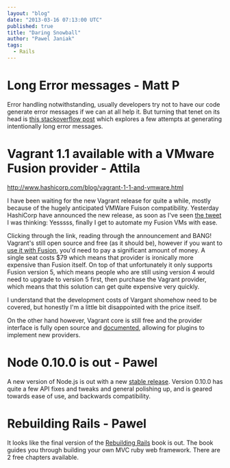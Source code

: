 ```yaml
---
layout: "blog"
date: "2013-03-16 07:13:00 UTC"
published: true
title: "Daring Snowball"
author: "Pawel Janiak"
tags:
  - Rails
---
```


Long Error messages - Matt P
==
Error handling notwithstanding, usually developers try not to have our code generate error messages if we can at all help it. But turning that tenet on its head is [this stackoverflow post](http://codegolf.stackexchange.com/questions/1956/generate-the-longest-error-message-in-c) which explores a few attempts at generating intentionally long error messages.

Vagrant 1.1 available with a VMware Fusion provider - Attila
==
http://www.hashicorp.com/blog/vagrant-1-1-and-vmware.html

I have been waiting for the new Vagrant release for quite a while, mostly because of the hugely anticipated VMWare Fuison compatibility.
Yesterday HashiCorp have announced the new release, as soon as I've seen [the tweet](https://twitter.com/hashicorp/status/312235310564114434) I was thinking: Yesssss, finally I get to automate my Fusion VMs with ease.

Clicking through the link, reading through the announcement and BANG! Vagrant's still open source and free (as it should be), however if you want to [use it with Fusion](http://www.vagrantup.com/vmware), you'd need to pay a significant amount of money. A single seat costs $79 which means that provider is ironically more expensive than Fusion itself.
On top of that unfortunately it only supports Fusion version 5, which means people who are still using version 4 would need to upgrade to version 5 first, then purchase the Vagrant provider, which means that this solution can get quite expensive very quickly.

I understand that the development costs of Vargant shomehow need to be covered, but honestly I'm a little bit disappointed with the price itself.

On the other hand however, Vagrant core is still free and the provider interface is fully open source and [documented](http://docs.vagrantup.com/v2/plugins/providers.html), allowing for plugins to implement new providers.


Node 0.10.0 is out - Pawel
==

A new version of Node.js is out with a new [stable release](http://blog.nodejs.org/2013/03/11/node-v0-10-0-stable). Version 0.10.0 has quite a few API fixes and tweaks and general polishing up, and is geared towards ease of use, and backwards compatibility. 

Rebuilding Rails - Pawel
==
It looks like the final version of the [Rebuilding Rails](http://rebuilding-rails.com/) book is out. The book guides you through building your own MVC ruby web framework. There are 2 free chapters available.
